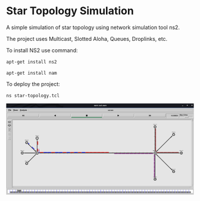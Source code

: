 # Star Topology Simulation
A simple simulation of star topology using network simulation tool ns2.

The project uses Multicast, Slotted Aloha, Queues, Droplinks, etc.

To install NS2 use command:

```
apt-get install ns2
```
```
apt-get install nam
```

To deploy the project:

```
ns star-topology.tcl
```

![Image of Star-Topo](https://github.com/anirudh3171/Simulation-Star-Topology-Network/blob/master/Star-topology.png)
